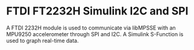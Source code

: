 # FTDI FT2232H Simulink I2C and SPI
A FTDI 2232H module is used to communicate via libMPSSE with an MPU9250 accelerometer through SPI and I2C. A Simulink S-Function is used to graph real-time data.
